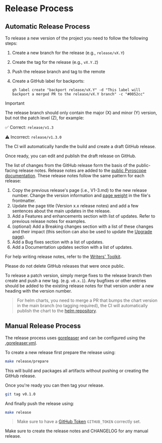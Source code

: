 # Release Process

## Automatic Release Process

To release a new version of the project you need to follow the following steps:

1. Create a new branch for the release (e.g., `release/vX.Y`)
2. Create the tag for the release (e.g., `vX.Y.Z`)
3. Push the release branch and tag to the remote
4. Create a GitHub label for backports:

   ```gh label create "backport release/vX.Y" -d "This label will backport a merged PR to the release/vX.Y branch" -c "#0052cc"```

> [!IMPORTANT]
> The release branch should only contain the major (X) and minor (Y) version, but not the patch level (Z), for example:
>
> ✅ Correct: `release/v1.3`
>
> ⚠️  Incorrect: `release/v1.3.0`

The CI will automatically handle the build and create a draft GitHub release.

Once ready, you can edit and publish the draft release on GitHub.

The list of changes from the GitHub release form the basis of the public-facing release notes. Release notes are added to the [public Pyroscope documentation](https://grafana.com/docs/pyroscope/latest/release-notes/). These release notes follow the same pattern for each release:

1. Copy the previous release's page (i.e., V1-3.md) to the new release number. Change the version information and [page weight](https://grafana.com/docs/writers-toolkit/write/front-matter/#weight) in the file's frontmatter.
2. Update the page title (Version x.x release notes) and add a few sentences about the main updates in the release.
3. Add a Features and enhancements section with list of updates. Refer to previous release notes for examples.
4. (optional) Add a Breaking changes section with a list of these changes and their impact (this section can also be used to update the [Upgrade page](https://grafana.com/docs/pyroscope/latest/upgrade-guide/)).
5. Add a Bug fixes section with a list of updates.
6. Add a Documentation updates section with a list of updates.

For help writing release notes, refer to the [Writers' Toolkit](https://grafana.com/docs/writers-toolkit/write/).

Please do not delete GitHub releases that were once public.

To release a patch version, simply merge fixes to the release branch then create and push a new tag. (e.g. `v0.x.1`). Any bugfixes or other entries should be added to the existing release notes for that version under a new heading with the version number.

> For helm charts, you need to merge a PR that bumps the chart version in the main branch (no tagging required), the CI will automatically publish the chart to the [helm repository](https://grafana.github.io/helm-charts).

## Manual Release Process

The release process uses [goreleaser](https://goreleaser.com/scm/github/?h=github#github) and can be configured
using the [.goreleaser.yml](./.goreleaser.yml).

To create a new release first prepare the release using:

```bash
make release/prepare
```

This will build and packages all artifacts without pushing or creating the GitHub release.

Once you're ready you can then tag your release.

```bash
git tag v0.1.0
```

And finally push the release using:

```bash
make release
```

> Make sure to have a [GitHub Token](https://goreleaser.com/scm/github/?h=github#github) `GITHUB_TOKEN` correctly set.

Make sure to create the release notes and CHANGELOG for any manual release.
